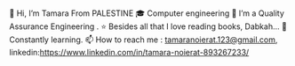 👋 Hi, I’m Tamara From PALESTINE
🎓 Computer engineering 
👀 I’m a Quality Assurance Engineering .
⭐ Besides all that I love reading books, Dabkah...
💞️ Constantly learning.
📫 How to reach me : tamaranoierat.123@gmail.com, linkedin:https://www.linkedin.com/in/tamara-noierat-893267233/
